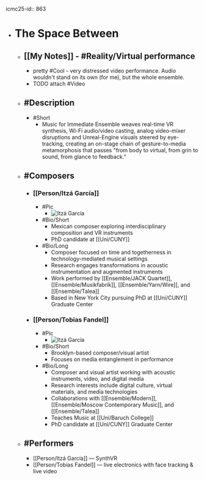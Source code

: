 icmc25-id:: 863

- # The Space Between
	- ## [[My Notes]] - #Reality/Virtual performance
		- pretty #Cool - very distressed video performance. Audio wouldn't stand on its own (for me), but the whole ensemble.
		- TODO attach #Video
	- ## #Description
		- #Short
			- Music for Immediate Ensemble weaves real-time VR synthesis, Wi-Fi audio/video casting, analog video-mixer disruptions and Unreal-Engine visuals steered by eye-tracking, creating an on-stage chain of gesture-to-media metamorphosis that passes "from body to virtual, from grin to sound, from glance to feedback."
	- ## #Composers
		- ### [[Person/Itzá García]]
			- #Pic
				- ![Itzá García](https://icmc2025.sites.northeastern.edu/files/2025/06/863-Itza-Garcia-Tobias-Fandel-294x300.jpg)
			- #Bio/Short
				- Mexican composer exploring interdisciplinary composition and VR instruments
				- PhD candidate at [[Uni/CUNY]]
			- #Bio/Long
				- Composer focused on time and togetherness in technology-mediated musical settings
				- Research engages transformations in acoustic instrumentation and augmented instruments
				- Work performed by [[Ensemble/JACK Quartet]], [[Ensemble/Musikfabrik]], [[Ensemble/Yarn/Wire]], and [[Ensemble/Talea]]
				- Based in New York City pursuing PhD at [[Uni/CUNY]] Graduate Center
		- ### [[Person/Tobias Fandel]]
			- #Pic
				- ![Itzá García](https://icmc2025.sites.northeastern.edu/files/2025/06/863-Itza-Garcia-Tobias-Fandel-294x300.jpg)
			- #Bio/Short
				- Brooklyn-based composer/visual artist
				- Focuses on media entanglement in performance
			- #Bio/Long
				- Composer and visual artist working with acoustic instruments, video, and digital media
				- Research interests include digital culture, virtual materials, and media technologies
				- Collaborations with [[Ensemble/Modern]], [[Ensemble/Moscow Contemporary Music]], and [[Ensemble/Talea]]
				- Teaches Music at [[Uni/Baruch College]]
				- PhD candidate at [[Uni/CUNY]] Graduate Center
	- ## #Performers
		- [[Person/Itzá García]] — SynthVR
		- [[Person/Tobias Fandel]] — live electronics with face tracking & live video